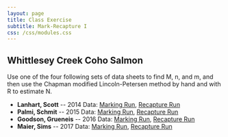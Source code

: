 ```yaml
---
layout: page
title: Class Exercise
subtitle: Mark-Recapture I
css: /css/modules.css
---
```


## Whittlesey Creek Coho Salmon
Use one of the four following sets of data sheets to find M, n, and m, and then use the Chapman modified Lincoln-Petersen method by hand and with R to estimate N.

* **Lanhart, Scott** -- 2014 Data: [Marking Run](Wickstrom14_MarkRun.pdf), [Recapture Run](Wickstrom14_RecapRun.pdf)
* **Palmi, Schmit** -- 2015 Data: [Marking Run](Wickstrom15_MarkRun.pdf), [Recapture Run](Wickstrom15_RecapRun.pdf)
* **Goodson, Grueneis** -- 2016 Data: [Marking Run](Wickstrom16_MarkRun.pdf), [Recapture Run](Wickstrom16_RecapRun.pdf)
* **Maier, Sims** -- 2017 Data: [Marking Run](Wickstrom17_MarkRun.pdf), [Recapture Run](Wickstrom17_RecapRun.pdf)
